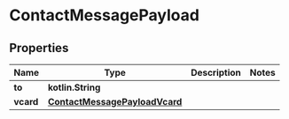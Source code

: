 
# ContactMessagePayload

## Properties
Name | Type | Description | Notes
------------ | ------------- | ------------- | -------------
**to** | **kotlin.String** |  | 
**vcard** | [**ContactMessagePayloadVcard**](ContactMessagePayloadVcard.md) |  | 



